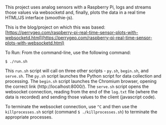 This project uses analog sensors with a Raspberry Pi, logs and streams those values via websocketd and, finally, plots the data in a real time HTML/JS interface (smoothie-js).

This is the blog/project on which this was based:
[https://perrygeo.com/raspberry-pi-real-time-sensor-plots-with-websocketd.html](https://perrygeo.com/raspberry-pi-real-time-sensor-plots-with-websocketd.html)

To Run:
From the command-line, use the following command:

`$ ./run.sh`

This `run.sh` script will call on three other scripts - `py.sh`, `begin.sh`, and `serve.sh`.
The `py.sh` script launches the Python script for data collection and processing.
The `begin.sh` script launches the Chromium browser, opening the correct link
(http://localhost:8000/).
The `serve.sh` script opens the websocket connection, reading from the end of the
`log.txt` file (where the data is recorded) and sending those values to the client
(javascript code).

To terminate the websocket connection, use `^C` and then use the `killprocesses.sh`
script (command `$ ./killprocesses.sh`) to terminate the appropriate processes.
